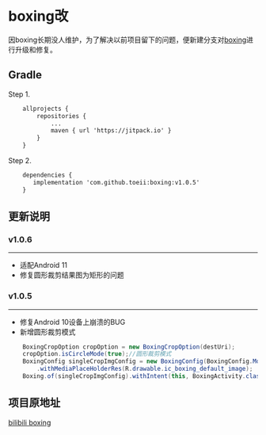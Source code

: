 # boxing改
因boxing长期没人维护，为了解决以前项目留下的问题，便新建分支对[boxing](https://github.com/bilibili/boxing)进行升级和修复。

## Gradle
Step 1. 

```XML
    allprojects {
        repositories {
            ...
            maven { url 'https://jitpack.io' }
        }
    }
```
Step 2. 

```XML
    dependencies {
       implementation 'com.github.toeii:boxing:v1.0.5'
    }
```

## 更新说明
### v1.0.6
---
- 适配Android 11
- 修复圆形裁剪结果图为矩形的问题

### v1.0.5
---
- 修复Android 10设备上崩溃的BUG
- 新增圆形裁剪模式

```java
	BoxingCropOption cropOption = new BoxingCropOption(destUri);
	cropOption.isCircleMode(true);//圆形裁剪模式
	BoxingConfig singleCropImgConfig = new BoxingConfig(BoxingConfig.Mode.SINGLE_IMG).withCropOption(cropOption)
		.withMediaPlaceHolderRes(R.drawable.ic_boxing_default_image);
	Boxing.of(singleCropImgConfig).withIntent(this, BoxingActivity.class).start(this, REQUEST_CODE);
```

## 项目原地址

[bilibili boxing](https://github.com/bilibili/boxing)
